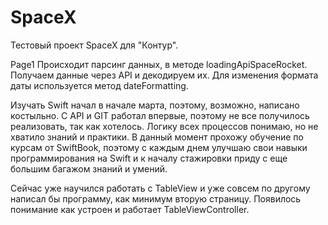 # SpaceX
Тестовый проект SpaceX для "Контур".

Page1
Происходит парсинг данных, в методе loadingApiSpaceRocket. Получаем данные через API и декодируем их. 
Для изменения формата даты используется метод dateFormatting.


Изучать Swift начал в начале марта, поэтому, возможно, написано костыльно. 
С API и GIT работал впервые, поэтому не все получилось реализовать, так как хотелось. 
Логику всех процессов понимаю, но не хватило знаний и практики. 
В данный момент прохожу обучение по курсам от SwiftBook, поэтому с каждым днем улучшаю свои навыки программирования на Swift и к началу стажировки приду с еще большим багажом знаний и умений.


Сейчас уже научился работать с TableView и уже совсем по другому написал бы программу, как минимум вторую страницу. Появилось понимание как устроен и работает TableViewController.
